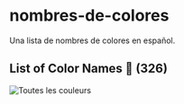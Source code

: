 # nombres-de-colores
Una lista de nombres de colores en español.

## List of Color Names 🔖 (**326**)

![Toutes les couleurs](colors.svg "Lista de nombres de colores")
